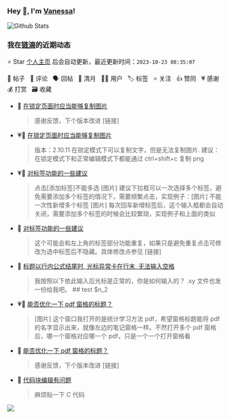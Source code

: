 ### Hey 👋, I'm [Vanessa](http://vanessa.b3log.org/)!

![Github Stats](https://github-readme-stats.vercel.app/api?username=Vanessa219&show_icons=true)

<!--events start -->

### 我在[链滴](https://ld246.com)的近期动态

⭐️ Star [个人主页](https://github.com/Vanessa219/Vanessa219) 后会自动更新，最近更新时间：`2023-10-23 08:35:07`

📝 帖子 &nbsp; 💬 评论 &nbsp; 🗣 回帖 &nbsp; 🌙 清月 &nbsp; 👨‍💻 用户 &nbsp; 🏷️ 标签 &nbsp; ⭐️ 关注 &nbsp; 👍 赞同 &nbsp; 💗 感谢 &nbsp; 💰 打赏 &nbsp; 🗃 收藏

* 💬 [在锁定页面时应当能够复制图片](https://ld246.com/article/1697946214222/comment/1697967211723#comments)

  > 感谢反馈，下个版本改进 [链接]
* 💗📝 [在锁定页面时应当能够复制图片](https://ld246.com/article/1697946214222)

  > 版本：2.10.11 在锁定模式下可以复制文字，但是无法复制图片. 建议：在锁定模式下和正常编辑模式下都能通过 ctrl+shift+c 复制 png
* 💗📝 [对标签功能的一些建议](https://ld246.com/article/1697781202329)

  > 点击[添加标签]不能多选 [图片] 建议下拉框可以一次选择多个标签，避免需要添加多个标签的情况下，需要频繁点击，实现例子：[图片] 不能一次性新增多个标签 [图片] 每次回车新增标签后，这个输入框都会自动关闭，需要添加多个标签的时候会比较繁琐，实现例子和上面的类似
* 💬 [对标签功能的一些建议](https://ld246.com/article/1697781202329/comment/1697814696921#comments)

  > 这个可能会和左上角的标签部分功能重复，如果只是避免重复点击可修改为选中标签后不隐藏。具体修改点参见 [链接]
* 💬 [标题以行内公式结尾时, 光标异常卡在行末, 无法输入空格](https://ld246.com/article/1697718852671/comment/1697727468840#comments)

  > 我按照以下依此输入后光标是正常的，你是如何输入的？ .sy 文件也发一份给我吧。 ## test $n_2
* 💗📝 [能否优化一下 pdf 窗格的标题？](https://ld246.com/article/1697613092738)

  > [图片] 这个窗口我打开的是统计学习方法 pdf，希望窗格标题能将 pdf 的名字显示出来，就像左边的笔记窗格一样。不然打开多个 pdf 窗格后，哪一个窗格对应哪一个 pdf，只是一个一个打开窗格看
* 💬 [能否优化一下 pdf 窗格的标题？](https://ld246.com/article/1697613092738/comment/1697640766203#comments)

  > 感谢反馈，下个版本改进 [链接]
* 💬 [代码块编辑有问题](https://ld246.com/article/1697599610262/comment/1697638243823#comments)

  > 麻烦贴一下 C 代码


<!--events end -->

<a title="Hits" target="_blank" href="https://github.com/Vanessa219/Vanessa219"><img src="https://hits.b3log.org/Vanessa219/Vanessa219.svg"></a>
